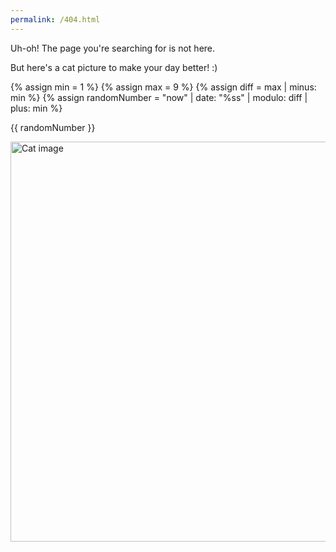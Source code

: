 ```yaml
---
permalink: /404.html
---
```


Uh-oh! The page you're searching for is not here.

But here's a cat picture to make your day better! :)

{% assign min = 1 %}
{% assign max = 9 %}
{% assign diff = max | minus: min %}
{% assign randomNumber = "now" | date: "%ss" | modulo: diff | plus: min %}

{{ randomNumber }}

<img src="/assets/images/cats/cat{{ randomNumber }}.jpg" alt="Cat image" width="960" height="640">
